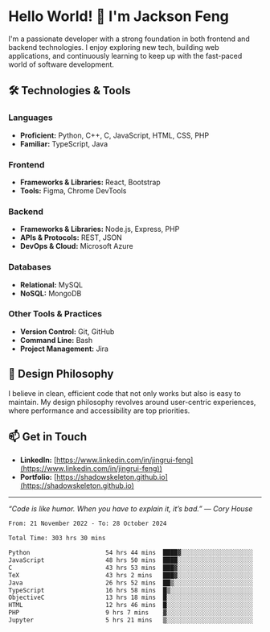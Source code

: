 # Hello World! 👋 I'm Jackson Feng

I'm a passionate developer with a strong foundation in both frontend and backend technologies. I enjoy exploring new tech, building web applications, and continuously learning to keep up with the fast-paced world of software development.

## 🛠 Technologies & Tools

### Languages
- **Proficient:** Python, C++, C, JavaScript, HTML, CSS, PHP
- **Familiar:** TypeScript, Java

### Frontend
- **Frameworks & Libraries:** React, Bootstrap
- **Tools:** Figma, Chrome DevTools

### Backend
- **Frameworks & Libraries:** Node.js, Express, PHP
- **APIs & Protocols:** REST, JSON
- **DevOps & Cloud:** Microsoft Azure

### Databases
- **Relational:** MySQL
- **NoSQL:** MongoDB

### Other Tools & Practices
- **Version Control:** Git, GitHub
- **Command Line:** Bash
- **Project Management:** Jira


## 🎨 Design Philosophy

I believe in clean, efficient code that not only works but also is easy to maintain. My design philosophy revolves around user-centric experiences, where performance and accessibility are top priorities.

## 📫 Get in Touch

- **LinkedIn:** [https://www.linkedin.com/in/jingrui-feng](https://www.linkedin.com/in/jingrui-feng))
- **Portfolio:** [https://shadowskeleton.github.io](https://shadowskeleton.github.io)

---

*“Code is like humor. When you have to explain it, it’s bad.” — Cory House*



<!--START_SECTION:waka-->

```txt
From: 21 November 2022 - To: 28 October 2024

Total Time: 303 hrs 30 mins

Python                     54 hrs 44 mins  ████▓░░░░░░░░░░░░░░░░░░░░   18.04 %
JavaScript                 48 hrs 50 mins  ████░░░░░░░░░░░░░░░░░░░░░   16.09 %
C                          43 hrs 53 mins  ███▓░░░░░░░░░░░░░░░░░░░░░   14.46 %
TeX                        43 hrs 2 mins   ███▓░░░░░░░░░░░░░░░░░░░░░   14.18 %
Java                       26 hrs 52 mins  ██▒░░░░░░░░░░░░░░░░░░░░░░   08.86 %
TypeScript                 16 hrs 58 mins  █▒░░░░░░░░░░░░░░░░░░░░░░░   05.59 %
ObjectiveC                 13 hrs 18 mins  █░░░░░░░░░░░░░░░░░░░░░░░░   04.38 %
HTML                       12 hrs 46 mins  █░░░░░░░░░░░░░░░░░░░░░░░░   04.21 %
PHP                        9 hrs 7 mins    ▓░░░░░░░░░░░░░░░░░░░░░░░░   03.01 %
Jupyter                    5 hrs 21 mins   ▒░░░░░░░░░░░░░░░░░░░░░░░░   01.77 %
```

<!--END_SECTION:waka-->

